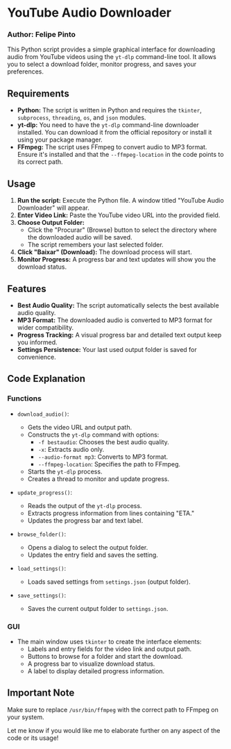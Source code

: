 # YouTube Audio Downloader
### Author: Felipe Pinto

This Python script provides a simple graphical interface for downloading audio from YouTube videos using the `yt-dlp` command-line tool. It allows you to select a download folder, monitor progress, and saves your preferences.

## Requirements

- **Python:** The script is written in Python and requires the `tkinter`, `subprocess`, `threading`, `os`, and `json` modules.
- **yt-dlp:**  You need to have the `yt-dlp` command-line downloader installed. You can download it from the official repository or install it using your package manager.
- **FFmpeg:** The script uses FFmpeg to convert audio to MP3 format. Ensure it's installed and that the `--ffmpeg-location` in the code points to its correct path. 

## Usage

1. **Run the script:** Execute the Python file. A window titled "YouTube Audio Downloader" will appear.
2. **Enter Video Link:** Paste the YouTube video URL into the provided field.
3. **Choose Output Folder:** 
    - Click the "Procurar" (Browse) button to select the directory where the downloaded audio will be saved.
    - The script remembers your last selected folder.
4. **Click "Baixar" (Download):** The download process will start.
5. **Monitor Progress:** A progress bar and text updates will show you the download status.

## Features

- **Best Audio Quality:**  The script automatically selects the best available audio quality.
- **MP3 Format:** The downloaded audio is converted to MP3 format for wider compatibility.
- **Progress Tracking:** A visual progress bar and detailed text output keep you informed.
- **Settings Persistence:** Your last used output folder is saved for convenience.

## Code Explanation

### Functions

- `download_audio()`:
    - Gets the video URL and output path.
    - Constructs the `yt-dlp` command with options:
        - `-f bestaudio`: Chooses the best audio quality.
        - `-x`: Extracts audio only.
        - `--audio-format mp3`: Converts to MP3 format.
        - `--ffmpeg-location`: Specifies the path to FFmpeg.
    - Starts the `yt-dlp` process.
    - Creates a thread to monitor and update progress.

- `update_progress()`:
    - Reads the output of the `yt-dlp` process.
    - Extracts progress information from lines containing "ETA."
    - Updates the progress bar and text label.

- `browse_folder()`:
    - Opens a dialog to select the output folder.
    - Updates the entry field and saves the setting.

- `load_settings()`:
    - Loads saved settings from `settings.json` (output folder).

- `save_settings()`:
    - Saves the current output folder to `settings.json`.

### GUI

- The main window uses `tkinter` to create the interface elements:
    - Labels and entry fields for the video link and output path.
    - Buttons to browse for a folder and start the download.
    - A progress bar to visualize download status.
    - A label to display detailed progress information.

## Important Note

Make sure to replace `/usr/bin/ffmpeg` with the correct path to FFmpeg on your system.

Let me know if you would like me to elaborate further on any aspect of the code or its usage!
